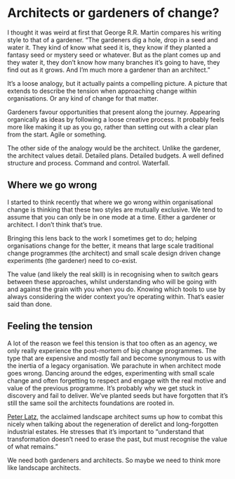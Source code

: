 # Architects or gardeners of change?
I thought it was weird at first that George R.R. Martin compares his writing style to that of a gardener. “The gardeners dig a hole, drop in a seed and water it. They kind of know what seed it is, they know if they planted a fantasy seed or mystery seed or whatever. But as the plant comes up and they water it, they don’t know how many branches it’s going to have, they find out as it grows. And I’m much more a gardener than an architect.”

It’s a loose analogy, but it actually paints a compelling picture. A picture that extends to describe the tension when approaching change within organisations. Or any kind of change for that matter.

Gardeners favour opportunities that present along the journey. Appearing organically as ideas by following a loose creative process. It probably feels more like making it up as you go, rather than setting out with a clear plan from the start. Agile or something.

The other side of the analogy would be the architect. Unlike the gardener, the architect values detail. Detailed plans. Detailed budgets. A well defined structure and process. Command and control. Waterfall.

## Where we go wrong
I started to think recently that where we go wrong within organisational change is thinking that these two styles are mutually exclusive. We tend to assume that you can only be in one mode at a time. Either a gardener or architect. I don’t think that’s true.

Bringing this lens back to the work I sometimes get to do; helping organisations change for the better, it means that large scale traditional change programmes (the architect) and small scale design driven change experiments (the gardener) need to co-exist.

The value (and likely the real skill) is in recognising when to switch gears between these approaches, whilst understanding who will be going with and against the grain with you when you do. Knowing which tools to use by always considering the wider context you’re operating within. That’s easier said than done.

## Feeling the tension
A lot of the reason we feel this tension is that too often as an agency, we only really experience the post-mortem of big change programmes. The type that are expensive and mostly fail and become synonymous to us with the inertia of a legacy organisation. We parachute in when architect mode goes wrong.  Dancing around the edges, experimenting with small scale change and often forgetting to respect and engage with the real motive and value of the previous programme. It’s probably why we get stuck in discovery and fail to deliver. We’ve planted seeds but have forgotten that it’s still the same soil the architects foundations are rooted in.

[Peter Latz](https://www.amazon.co.uk/Syntax-Landscape-Architecture-Peter-Partners/dp/3764376155), the acclaimed landscape architect sums up how to combat this nicely when talking about the regeneration of derelict and long-forgotten industrial estates. He stresses that it’s important to “understand that transformation doesn’t need to erase the past, but must recognise the value of what remains.”

We need both gardeners and architects. So maybe we need to think more like landscape architects.
